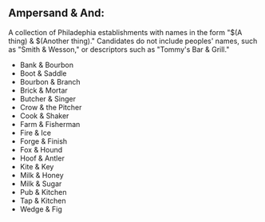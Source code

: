 ## Ampersand & And:

A collection of Philadephia establishments with names in the form "$(A thing) & $(Another thing)." Candidates do not include peoples' names, such as "Smith & Wesson," or descriptors such as "Tommy's Bar & Grill."

- Bank & Bourbon
- Boot & Saddle
- Bourbon & Branch
- Brick & Mortar
- Butcher & Singer
- Crow & the Pitcher
- Cook & Shaker
- Farm & Fisherman
- Fire & Ice
- Forge & Finish
- Fox & Hound
- Hoof & Antler
- Kite & Key
- Milk & Honey
- Milk & Sugar
- Pub & Kitchen
- Tap & Kitchen
- Wedge & Fig

